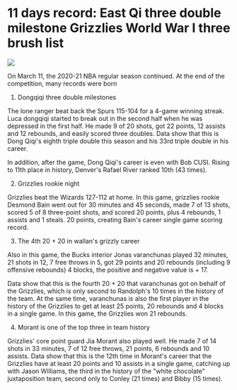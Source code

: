 # 11 days record: East Qi three double milestone Grizzlies World War I three brush list
![](https://p4.itc.cn/images01/20210311/acd17087280345b9b118461c98aec24f.jpeg)


On March 11, the 2020-21 NBA regular season continued. At the end of the competition, many records were born

1. Dongqiqi three double milestones

The lone ranger beat back the Spurs 115-104 for a 4-game winning streak. Luca dongqiqi started to break out in the second half when he was depressed in the first half. He made 9 of 20 shots, got 22 points, 12 assists and 12 rebounds, and easily scored three doubles. Data show that this is Dong Qiqi's eighth triple double this season and his 33rd triple double in his career.

In addition, after the game, Dong Qiqi's career is even with Bob CUSI. Rising to 11th place in history, Denver's Rafael River ranked 10th (43 times).

2. Grizzlies rookie night

Grizzlies beat the Wizards 127-112 at home. In this game, grizzlies rookie Desmond Bain went out for 30 minutes and 45 seconds, made 7 of 13 shots, scored 5 of 8 three-point shots, and scored 20 points, plus 4 rebounds, 1 assists and 1 steals. 20 points, creating Bain's career single game scoring record.

3. The 4th 20 + 20 in wallan's grizzly career

Also in this game, the Bucks interior Jonas varanchunas played 32 minutes, 21 shots in 12, 7 free throws in 5, got 29 points and 20 rebounds (including 9 offensive rebounds) 4 blocks, the positive and negative value is + 17.

Data show that this is the fourth 20 + 20 that varanchunas got on behalf of the Grizzlies, which is only second to Randolph's 10 times in the history of the team. At the same time, varanchunas is also the first player in the history of the Grizzlies to get at least 25 points, 20 rebounds and 4 blocks in a single game. In this game, the Grizzlies won 21 rebounds.

4. Morant is one of the top three in team history

Grizzlies' core point guard Jia Morant also played well. He made 7 of 14 shots in 33 minutes, 7 of 12 free throws, 21 points, 6 rebounds and 10 assists. Data show that this is the 12th time in Morant's career that the Grizzlies have at least 20 points and 10 assists in a single game, catching up with Jason Williams, the third in the history of the "white chocolate" juxtaposition team, second only to Conley (21 times) and Bibby (15 times).

